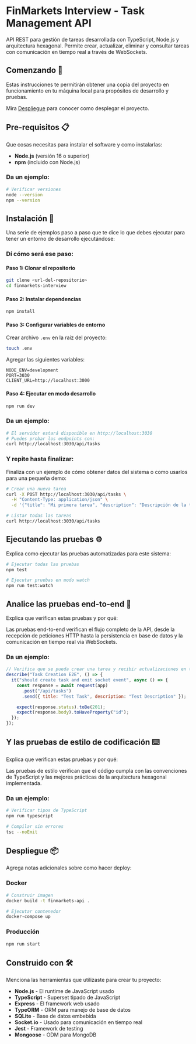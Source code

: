 # FinMarkets Interview - Task Management API

API REST para gestión de tareas desarrollada con TypeScript, Node.js y arquitectura hexagonal. Permite crear, actualizar, eliminar y consultar tareas con comunicación en tiempo real a través de WebSockets.

## Comenzando 🚀

Estas instrucciones te permitirán obtener una copia del proyecto en funcionamiento en tu máquina local para propósitos de desarrollo y pruebas.

Mira [Despliegue](#despliegue-) para conocer como desplegar el proyecto.

## Pre-requisitos 📋

Que cosas necesitas para instalar el software y como instalarlas:

- **Node.js** (versión 16 o superior)
- **npm** (incluido con Node.js)

### Da un ejemplo:

```bash
# Verificar versiones
node --version
npm --version
```

## Instalación 🔧

Una serie de ejemplos paso a paso que te dice lo que debes ejecutar para tener un entorno de desarrollo ejecutándose:

### Dí cómo será ese paso:

#### Paso 1: Clonar el repositorio

```bash
git clone <url-del-repositorio>
cd finmarkets-interview
```

#### Paso 2: Instalar dependencias

```bash
npm install
```

#### Paso 3: Configurar variables de entorno

Crear archivo `.env` en la raíz del proyecto:

```bash
touch .env
```

Agregar las siguientes variables:

```env
NODE_ENV=development
PORT=3030
CLIENT_URL=http://localhost:3000
```

#### Paso 4: Ejecutar en modo desarrollo

```bash
npm run dev
```

### Da un ejemplo:

```bash
# El servidor estará disponible en http://localhost:3030
# Puedes probar los endpoints con:
curl http://localhost:3030/api/tasks
```

### Y repite hasta finalizar:

Finaliza con un ejemplo de cómo obtener datos del sistema o como usarlos para una pequeña demo:

```bash
# Crear una nueva tarea
curl -X POST http://localhost:3030/api/tasks \
  -H "Content-Type: application/json" \
  -d '{"title": "Mi primera tarea", "description": "Descripción de la tarea"}'

# Listar todas las tareas
curl http://localhost:3030/api/tasks
```

## Ejecutando las pruebas ⚙️

Explica como ejecutar las pruebas automatizadas para este sistema:

```bash
# Ejecutar todas las pruebas
npm test

# Ejecutar pruebas en modo watch
npm run test:watch
```

## Analice las pruebas end-to-end 🔩

Explica que verifican estas pruebas y por qué:

Las pruebas end-to-end verifican el flujo completo de la API, desde la recepción de peticiones HTTP hasta la persistencia en base de datos y la comunicación en tiempo real via WebSockets.

### Da un ejemplo:

```javascript
// Verifica que se pueda crear una tarea y recibir actualizaciones en tiempo real
describe("Task Creation E2E", () => {
  it("should create task and emit socket event", async () => {
    const response = await request(app)
      .post("/api/tasks")
      .send({ title: "Test Task", description: "Test Description" });

    expect(response.status).toBe(201);
    expect(response.body).toHaveProperty("id");
  });
});
```

## Y las pruebas de estilo de codificación ⌨️

Explica que verifican estas pruebas y por qué:

Las pruebas de estilo verifican que el código cumpla con las convenciones de TypeScript y las mejores prácticas de la arquitectura hexagonal implementada.

### Da un ejemplo:

```bash
# Verificar tipos de TypeScript
npm run typescript

# Compilar sin errores
tsc --noEmit
```

## Despliegue 📦

Agrega notas adicionales sobre como hacer deploy:

### Docker

```bash
# Construir imagen
docker build -t finmarkets-api .

# Ejecutar contenedor
docker-compose up
```

### Producción

```bash
npm run start
```

## Construido con 🛠️

Menciona las herramientas que utilizaste para crear tu proyecto:

- **Node.js** - El runtime de JavaScript usado
- **TypeScript** - Superset tipado de JavaScript
- **Express** - El framework web usado
- **TypeORM** - ORM para manejo de base de datos
- **SQLite** - Base de datos embebida
- **Socket.io** - Usado para comunicación en tiempo real
- **Jest** - Framework de testing
- **Mongoose** - ODM para MongoDB
